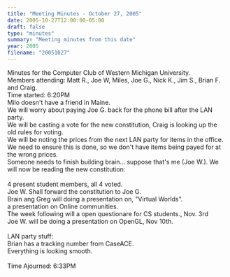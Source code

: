 ```yaml
---
title: "Meeting Minutes - October 27, 2005"
date: 2005-10-27T12:00:00-05:00
draft: false
type: "minutes"
summary: "Meeting minutes from this date"
year: 2005
filename: "20051027"
---
```


Minutes for the Computer Club of Western Michigan University.<br>
Members attending: Matt R., Joe W, Miles, Joe G., Nick K., Jim S., Brian F. and Craig.<br>
Time started: 6:20PM<br>
Milo doesn't have a friend in Maine.<br>
We will worry about paying Joe G. back for the phone bill after the LAN party.<br>
We will be casting a vote for the new constitution, Craig is looking up the old rules for voting.<br>
We will be noting the prices from the next LAN party for items in the office.  We need to ensure this is done, so we don't have items being payed for at the wrong prices.<br>
Someone needs to finish building brain... suppose that's me (Joe W.).
We will now be reading the new constitution:<br>
<can be read online.><br>
4 present student members, all 4 voted.<br>
Joe W. Shall forward the constitution to Joe G.<br>
Brain ang Greg will doing a presentation on, "Virtual Worlds".<br>
a presentation on Online communities.<br>
The week following will a open questionare for CS students., Nov. 3rd<br>
Joe W. will be doing a presentation on OpenGL, Nov 10th.<br>
<br>
LAN party stuff:<br>
Brian has a tracking number from CaseACE.<br>
Everything is looking smooth.<br>
<br>
Time Ajourned: 6:33PM<br>
